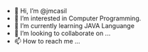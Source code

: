 - 👋 Hi, I’m @jmcasil
- 👀 I’m interested in Computer Programming.
- 🌱 I’m currently learning JAVA Languange
- 💞️ I’m looking to collaborate on ...
- 📫 How to reach me ...

<!---
jmcasil/jmcasil is a ✨ special ✨ repository because its `README.md` (this file) appears on your GitHub profile.
You can click the Preview link to take a look at your changes.
--->
